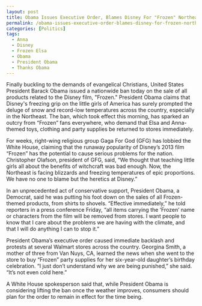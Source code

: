 ```yaml
---
layout: post
title: Obama Issues Executive Order, Blames Disney For "Frozen" Northeast
permalink: /obama-issues-executive-order-blames-disney-for-frozen-northeast/
categories: [Politics]
tags:
  - Anna
  - Disney
  - Frozen Elsa
  - Obama
  - President Obama
  - Thanks Obama
---
```

Finally buckling to the demands of evangelical Christians, United States President Barack Obama issued a nationwide ban today on the sale of all products related to the Disney film, "Frozen." President Obama claims that Disney's freezing grip on the little girls of America has surely prompted the deluge of snow and record-low temperatures across the country, especially in the Northeast. The ban, which took effect this morning, has sparked an outcry from “Frozen” fans everywhere, who demand that Elsa and Anna-themed toys, clothing and party supplies be returned to stores immediately.

For weeks, right-wing religious group Gaga For God (GFG) has lobbied the White House, claiming that the runaway popularity of Disney’s 2013 film “Frozen” has the potential to cause serious problems for the nation. Christopher Olafson, president of GFG, said, “We thought that teaching little girls all about the benefits of witchcraft was bad enough. Now, the Northeast is facing blizzards and freezing temperatures of epic proportions. We have no one to blame but the heretics at Disney.”

In an unprecedented act of conservative support, President Obama, a Democrat, said he was putting his foot down on the sales of all Frozen-themed products, from shirts to shovels. “Effective immediately,” he told reporters in a press conference Friday, “all items carrying the ‘Frozen’ name or characters from the film will be removed from stores. I want people to know that I care about the problems we are having with the climate, and that I will do anything I can to stop it.”

President Obama’s executive order caused immediate backlash and protests at several Walmart stores across the country. Georgina Smith, a mother of three from Van Nuys, CA, learned the news when she went to the store to buy “Frozen” party supplies for her six-year-old daughter’s birthday celebration. “I just don’t understand why we are being punished,” she said. “It’s not even cold here.”

A White House spokesperson said that, while President Obama is considering lifting the ban once the weather improves, consumers should plan for the order to remain in effect for the time being.

